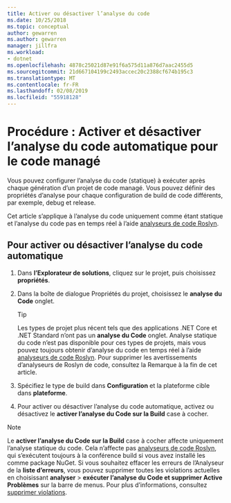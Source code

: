 ```yaml
---
title: Activer ou désactiver l’analyse du code
ms.date: 10/25/2018
ms.topic: conceptual
author: gewarren
ms.author: gewarren
manager: jillfra
ms.workload:
- dotnet
ms.openlocfilehash: 4878c25021d87e91f6a575d11a876d7aac2455d5
ms.sourcegitcommit: 21d667104199c2493accec20c2388cf674b195c3
ms.translationtype: MT
ms.contentlocale: fr-FR
ms.lasthandoff: 02/08/2019
ms.locfileid: "55918128"
---
```

# <a name="how-to-enable-and-disable-automatic-code-analysis-for-managed-code"></a>Procédure : Activer et désactiver l’analyse du code automatique pour le code managé

Vous pouvez configurer l’analyse du code (statique) à exécuter après chaque génération d’un projet de code managé. Vous pouvez définir des propriétés d’analyse pour chaque configuration de build de code différents, par exemple, debug et release.

Cet article s’applique à l’analyse du code uniquement comme étant statique et l’analyse du code pas en temps réel à l’aide [analyseurs de code Roslyn](roslyn-analyzers-overview.md).

## <a name="to-enable-or-disable-automatic-code-analysis"></a>Pour activer ou désactiver l’analyse du code automatique

1. Dans **l’Explorateur de solutions**, cliquez sur le projet, puis choisissez **propriétés**.

1. Dans la boîte de dialogue Propriétés du projet, choisissez le **analyse du Code** onglet.

   > [!TIP]
   > Les types de projet plus récent tels que des applications .NET Core et .NET Standard n’ont pas un **analyse du Code** onglet. Analyse statique du code n’est pas disponible pour ces types de projets, mais vous pouvez toujours obtenir d’analyse du code en temps réel à l’aide [analyseurs de code Roslyn](roslyn-analyzers-overview.md). Pour supprimer les avertissements d’analyseurs de Roslyn de code, consultez la Remarque à la fin de cet article.

1. Spécifiez le type de build dans **Configuration** et la plateforme cible dans **plateforme**.

1. Pour activer ou désactiver l’analyse du code automatique, activez ou désactivez le **activer l’analyse du Code sur la Build** case à cocher.

> [!NOTE]
> Le **activer l’analyse du Code sur la Build** case à cocher affecte uniquement l’analyse statique du code. Cela n’affecte pas [analyseurs de code Roslyn](roslyn-analyzers-overview.md), qui s’exécutent toujours à la conférence build si vous avez installé les comme package NuGet. Si vous souhaitez effacer les erreurs de l’Analyseur de la **liste d’erreurs**, vous pouvez supprimer toutes les violations actuelles en choisissant **analyser** > **exécuter l’analyse du Code et supprimer Active Problèmes** sur la barre de menus. Pour plus d’informations, consultez [supprimer violations](use-roslyn-analyzers.md#suppress-violations).
